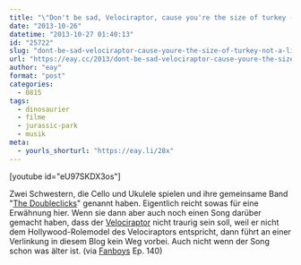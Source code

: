 ```yaml
---
title: "\"Don't be sad, Velociraptor, cause you're the size of turkey - not a lion\""
date: "2013-10-26"
datetime: "2013-10-27 01:40:13"
id: "25722"
slug: "dont-be-sad-velociraptor-cause-youre-the-size-of-turkey-not-a-lion"
url: "https://eay.cc/2013/dont-be-sad-velociraptor-cause-youre-the-size-of-turkey-not-a-lion/"
author: "eay"
format: "post"
categories:
  - 0815
tags:
  - dinosaurier
  - filme
  - jurassic-park
  - musik
meta:
  - yourls_shorturl: "https://eay.li/28x"
---
```


\[youtube id="eU97SKDX3os"\]

Zwei Schwestern, die Cello und Ukulele spielen und ihre gemeinsame Band "[The Doubleclicks](http://www.thedoubleclicks.com/)" genannt haben. Eigentlich reicht sowas für eine Erwähnung hier. Wenn sie dann aber auch noch einen Song darüber gemacht haben, dass der [Velociraptor](https://de.wikipedia.org/wiki/Velociraptor) nicht traurig sein soll, weil er nicht dem Hollywood-Rolemodel des Velociraptors entspricht, dann führt an einer Verlinkung in diesem Blog kein Weg vorbei. Auch nicht wenn der Song schon was älter ist. (via [Fanboys](http://fanboys.fm/) Ep. 140)
